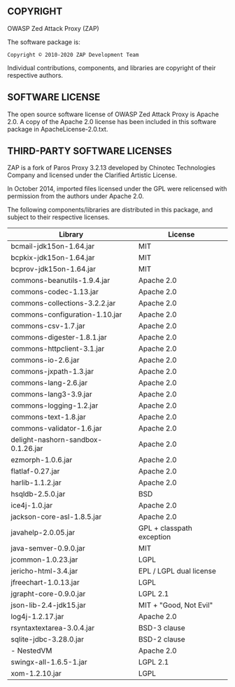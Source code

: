 COPYRIGHT
---------

OWASP Zed Attack Proxy (ZAP)

The software package is:

    Copyright © 2010-2020 ZAP Development Team

Individual contributions, components, and libraries are copyright of their
respective authors.

SOFTWARE LICENSE
----------------

The open source software license of OWASP Zed Attack Proxy is Apache 2.0.
A copy of the Apache 2.0 license has been included in this software package
in ApacheLicense-2.0.txt.

THIRD-PARTY SOFTWARE LICENSES
-----------------------------

ZAP is a fork of Paros Proxy 3.2.13 developed by Chinotec Technologies Company
and licensed under the Clarified Artistic License.

In October 2014, imported files licensed under the GPL were relicensed with
permission from the authors under Apache 2.0.

The following components/libraries are distributed in this package,
and subject to their respective licenses.

| Library                             | License                   |
|-------------------------------------|---------------------------|
| bcmail-jdk15on-1.64.jar             | MIT                       |
| bcpkix-jdk15on-1.64.jar             | MIT                       |
| bcprov-jdk15on-1.64.jar             | MIT                       |
| commons-beanutils-1.9.4.jar         | Apache 2.0                |
| commons-codec-1.13.jar              | Apache 2.0                |
| commons-collections-3.2.2.jar       | Apache 2.0                |
| commons-configuration-1.10.jar      | Apache 2.0                |
| commons-csv-1.7.jar                 | Apache 2.0                |
| commons-digester-1.8.1.jar          | Apache 2.0                |
| commons-httpclient-3.1.jar          | Apache 2.0                |
| commons-io-2.6.jar                  | Apache 2.0                |
| commons-jxpath-1.3.jar              | Apache 2.0                |
| commons-lang-2.6.jar                | Apache 2.0                |
| commons-lang3-3.9.jar               | Apache 2.0                |
| commons-logging-1.2.jar             | Apache 2.0                |
| commons-text-1.8.jar                | Apache 2.0                |
| commons-validator-1.6.jar           | Apache 2.0                |
| delight-nashorn-sandbox-0.1.26.jar  | Apache 2.0                |
| ezmorph-1.0.6.jar                   | Apache 2.0                |
| flatlaf-0.27.jar                    | Apache 2.0                |
| harlib-1.1.2.jar                    | Apache 2.0                |
| hsqldb-2.5.0.jar                    | BSD                       |
| ice4j-1.0.jar                       | Apache 2.0                |
| jackson-core-asl-1.8.5.jar          | Apache 2.0                |
| javahelp-2.0.05.jar                 | GPL + classpath exception |
| java-semver-0.9.0.jar               | MIT                       |
| jcommon-1.0.23.jar                  | LGPL                      |
| jericho-html-3.4.jar                | EPL / LGPL dual license   |
| jfreechart-1.0.13.jar               | LGPL                      |
| jgrapht-core-0.9.0.jar              | LGPL 2.1                  |
| json-lib-2.4-jdk15.jar              | MIT + "Good, Not Evil"    |
| log4j-1.2.17.jar                    | Apache 2.0                |
| rsyntaxtextarea-3.0.4.jar           | BSD-3 clause              |
| sqlite-jdbc-3.28.0.jar              | BSD-2 clause              |
| - NestedVM                          | Apache 2.0                |
| swingx-all-1.6.5-1.jar              | LGPL 2.1                  |
| xom-1.2.10.jar                      | LGPL                      |
